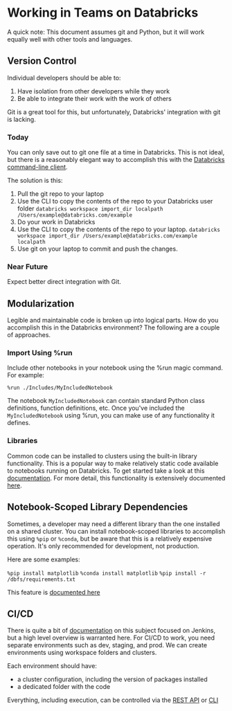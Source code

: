 # Working in Teams on Databricks

A quick note: This document assumes git and Python, but it will work equally well with other tools and languages.

## Version Control

Individual developers should be able to:

1. Have isolation from other developers while they work
1. Be able to integrate their work with the work of others

Git is a great tool for this, but unfortunately, Databricks' integration with git is lacking. 

### Today

You can only save out to git one file at a time in Databricks.  This is not ideal, but there is a reasonably elegant way to accomplish this with the [Databricks command-line client](https://docs.databricks.com/dev-tools/cli/index.html).

The solution is this:

1. Pull the git repo to your laptop
1. Use the CLI to copy the contents of the repo to your Databricks user folder
`databricks workspace import_dir localpath /Users/example@databricks.com/example`
1. Do your work in Databricks
1. Use the CLI to copy the contents of the repo to your laptop.
`databricks workspace import_dir /Users/example@databricks.com/example localpath`
1. Use git on your laptop to commit and push the changes.

### Near Future

Expect better direct integration with Git.

## Modularization

Legible and maintainable code is broken up into logical parts.  How do you accomplish this in the Databricks environment?  The following are a couple of approaches.

### Import Using %run

Include other notebooks in your notebook using the %run magic command.  For example:

`%run ./Includes/MyIncludedNotebook`

The notebook `MyIncludedNotebook` can contain standard Python class definitions, function definitions, etc.  Once you've included the `MyIncludedNotebook` using %run, you can make use of any functionality it defines.

### Libraries

Common code can be installed to clusters using the built-in library functionality.  This is a popular way to make relatively static code available to notebooks running on Databricks.  To get started take a look at this [documentation](https://docs.databricks.com/libraries.html#cluster-installed-library).  For more detail, this functionality is extensively documented [here](https://docs.databricks.com/libraries.html).

## Notebook-Scoped Library Dependencies

Sometimes, a developer may need a different library than the one installed on a shared cluster.  You can install notebook-scoped libraries to accomplish this using `%pip` or `%conda`, but be aware that this is a relatively expensive operation.  It's only recommended for development, not production.  

Here are some examples:

`%pip install matplotlib`
`%conda install matplotlib`
`%pip install -r /dbfs/requirements.txt`

This feature is [documented here](https://docs.databricks.com/notebooks/notebooks-python-libraries.html)

## CI/CD

There is quite a bit of [documentation](https://docs.databricks.com/dev-tools/ci-cd/ci-cd-jenkins.html) on this subject focused on Jenkins, but a high level overview is warranted here.  For CI/CD to work, you need separate environments such as dev, staging, and prod.  We can create environments using workspace folders and clusters.  

Each environment should have:

- a cluster configuration, including the version of packages installed
- a dedicated folder with the code


Everything, including execution, can be controlled via the [REST API](https://docs.databricks.com/dev-tools/api/latest/index.html) or [CLI](https://docs.databricks.com/dev-tools/cli/index.html)
